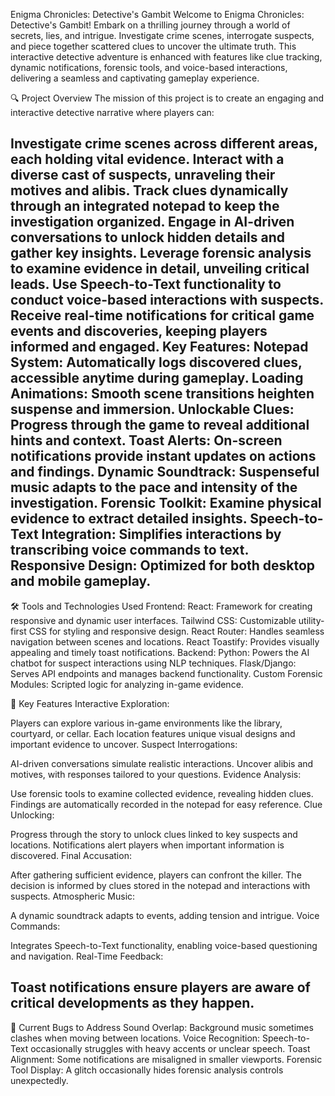 Enigma Chronicles: Detective's Gambit
Welcome to Enigma Chronicles: Detective's Gambit! Embark on a thrilling journey through a world of secrets, lies, and intrigue. Investigate crime scenes, interrogate suspects, and piece together scattered clues to uncover the ultimate truth. This interactive detective adventure is enhanced with features like clue tracking, dynamic notifications, forensic tools, and voice-based interactions, delivering a seamless and captivating gameplay experience.

🔍 Project Overview
The mission of this project is to create an engaging and interactive detective narrative where players can:

Investigate crime scenes across different areas, each holding vital evidence.
Interact with a diverse cast of suspects, unraveling their motives and alibis.
Track clues dynamically through an integrated notepad to keep the investigation organized.
Engage in AI-driven conversations to unlock hidden details and gather key insights.
Leverage forensic analysis to examine evidence in detail, unveiling critical leads.
Use Speech-to-Text functionality to conduct voice-based interactions with suspects.
Receive real-time notifications for critical game events and discoveries, keeping players informed and engaged.
Key Features:
Notepad System: Automatically logs discovered clues, accessible anytime during gameplay.
Loading Animations: Smooth scene transitions heighten suspense and immersion.
Unlockable Clues: Progress through the game to reveal additional hints and context.
Toast Alerts: On-screen notifications provide instant updates on actions and findings.
Dynamic Soundtrack: Suspenseful music adapts to the pace and intensity of the investigation.
Forensic Toolkit: Examine physical evidence to extract detailed insights.
Speech-to-Text Integration: Simplifies interactions by transcribing voice commands to text.
Responsive Design: Optimized for both desktop and mobile gameplay.
-----------------------------------------------------------------------------------------------------------------------------------------



🛠️ Tools and Technologies Used
Frontend:
React: Framework for creating responsive and dynamic user interfaces.
Tailwind CSS: Customizable utility-first CSS for styling and responsive design.
React Router: Handles seamless navigation between scenes and locations.
React Toastify: Provides visually appealing and timely toast notifications.
Backend:
Python: Powers the AI chatbot for suspect interactions using NLP techniques.
Flask/Django: Serves API endpoints and manages backend functionality.
Custom Forensic Modules: Scripted logic for analyzing in-game evidence.


🎨 Key Features
Interactive Exploration:

Players can explore various in-game environments like the library, courtyard, or cellar.
Each location features unique visual designs and important evidence to uncover.
Suspect Interrogations:

AI-driven conversations simulate realistic interactions.
Uncover alibis and motives, with responses tailored to your questions.
Evidence Analysis:

Use forensic tools to examine collected evidence, revealing hidden clues.
Findings are automatically recorded in the notepad for easy reference.
Clue Unlocking:

Progress through the story to unlock clues linked to key suspects and locations.
Notifications alert players when important information is discovered.
Final Accusation:

After gathering sufficient evidence, players can confront the killer.
The decision is informed by clues stored in the notepad and interactions with suspects.
Atmospheric Music:

A dynamic soundtrack adapts to events, adding tension and intrigue.
Voice Commands:

Integrates Speech-to-Text functionality, enabling voice-based questioning and navigation.
Real-Time Feedback:

Toast notifications ensure players are aware of critical developments as they happen.
-------------------------------------------------------------------------------------------------------------------------------
🐞 Current Bugs to Address
Sound Overlap: Background music sometimes clashes when moving between locations.
Voice Recognition: Speech-to-Text occasionally struggles with heavy accents or unclear speech.
Toast Alignment: Some notifications are misaligned in smaller viewports.
Forensic Tool Display: A glitch occasionally hides forensic analysis controls unexpectedly.
